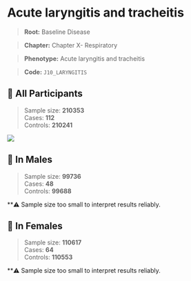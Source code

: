# Acute laryngitis and tracheitis

> **Root:** Baseline Disease  

> **Chapter:** Chapter X- Respiratory  

> **Phenotype:** Acute laryngitis and tracheitis  

> **Code:** `J10_LARYNGITIS`

## 🧪 All Participants  
> Sample size: **210353**  
> Cases: **112**  
> Controls: **210241**
<img src="/Disease/Figures/ALL/Incidence/J10_LARYNGITIS.png"/>
<CsvTable src="/Disease_Data/ALL/Incidence/COX_J10_LARYNGITIS.csv" label="🔍 View full results" />

## 👨 In Males  
> Sample size: **99736**  
> Cases: **48**  
> Controls: **99688**

**⚠️ Sample size too small to interpret results reliably.


## 👩 In Females  
> Sample size: **110617**  
> Cases: **64**  
> Controls: **110553**

**⚠️ Sample size too small to interpret results reliably.

